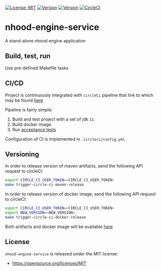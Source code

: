 [![License: MIT](https://img.shields.io/badge/License-MIT-yellow.svg)](https://opensource.org/licenses/MIT)
[![Version](https://img.shields.io/badge/maven-0.0.9-blue.svg?maxAge=2592000)](https://github.com/nhood-org/repository/packages/197515)
[![Version](https://img.shields.io/badge/docker-v0.0.9-blue.svg?maxAge=2592000)](https://github.com/nhood-org/repository/packages/197505)
[![CircleCI](https://circleci.com/gh/nhood-org/nhood-engine-service.svg?style=shield)](https://circleci.com/gh/nhood-org/nhood-engine-service)

# nhood-engine-service

A stand-alone nhood engine application

## Build, test, run

Use pre-defined Makefile tasks

## CI/CD

Project is continuously integrated with `circleCi` pipeline that link to which may be found [here](https://circleci.com/gh/nhood-org/workflows/nhood-engine-service)

Pipeline is fairly simple:

1. Build and test project with a set of jdk `11`.
1. Build docker image.
1. Run [acceptance tests](https://github.com/nhood-org/nhood-engine-service-tests)

Configuration of CI is implemented in `.circleci/config.yml`.

## Versioning

In order to release version of maven artifacts, send the following API request to circleCI:

```bash
export CIRCLE_CI_USER_TOKEN=<CIRCLE_CI_USER_TOKEN>
make trigger-circle-ci-maven-release
```

In order to release version of docker image, send the following API request to circleCI:

```bash
export CIRCLE_CI_USER_TOKEN=<CIRCLE_CI_USER_TOKEN>
export NEW_VERSION=<NEW_VERSION> 
make trigger-circle-ci-docker-release
```

Both artifacts and docker image will be available [here](https://github.com/orgs/nhood-org/packages)

## License

`nhood-engine-service` is released under the MIT license:
- https://opensource.org/licenses/MIT

